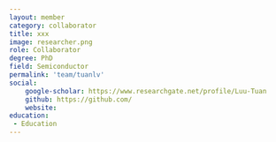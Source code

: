 ```yaml
---
layout: member
category: collaborator
title: xxx
image: researcher.png
role: Collaborator
degree: PhD
field: Semiconductor
permalink: 'team/tuanlv'
social:
    google-scholar: https://www.researchgate.net/profile/Luu-Tuan
    github: https://github.com/
    website: 
education:
 - Education
---
```

